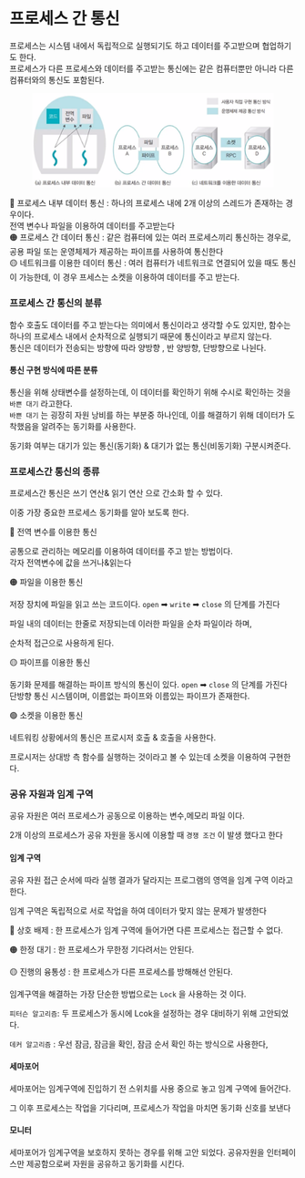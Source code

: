 # 프로세스 간 통신

프로세스는 시스템 내에서 독립적으로 실행되기도 하고 데이터를 주고받으며 협업하기도 한다.\
프로세스가 다른 프로세스와 데이터를 주고받는 통신에는 같은 컴퓨터뿐만 아니라 다른 컴퓨터와의 통신도 포함된다.

<figure><img src="../../.gitbook/assets/image (3) (1) (1) (1).png" alt=""><figcaption></figcaption></figure>

🔴 프로세스 내부 데이터 통신 : 하나의 프로세스 내에 2개 이상의 스레드가 존재하는 경우이다.\
전역 변수나 파일을 이용하여 데이터를 주고받는다\
🟠 프로세스 간 데이터 통신 :  같은 컴퓨터에 있는 여러 프로세스끼리 통신하는 경우로, 공용 파일 또는 운영체제가 제공하는 파이프를 사용하여 통신한다\
🟡 네트워크를 이용한 데이터 통신 :  여러 컴퓨터가 네트워크로 연결되어 있을 때도 통신이 가능한데, 이 경우 프세스는 소켓을 이용하여 데이터를 주고 받는다.



### 프로세스 간 통신의 분류&#x20;

함수 호출도 데이터를 주고 받는다는 의미에서 통신이라고 생각할 수도 있지만, 함수는 하나의 프로세스 내에서 순차적으로 실행되기 때문에 통신이라고 부르지 않는다.\
통신은 데이터가 전송되는 방향에 따라 양방향 , 반 양방향, 단방향으로 나뉜다.

#### 통신 구현 방식에 따른 분류

통신을 위해 상태변수를 설정하는데, 이  데이터를 확인하기 위해 수시로 확인하는 것을 `바쁜 대기` 라고한다.\
`바쁜 대기` 는 굉장히 자원 낭비를 하는 부분중 하나인데, 이를 해결하기 위해 데이터가 도착했음을 알려주는 동기화를 사용한다.

동기화 여부는 대기가 있는 통신(동기화) & 대기가 없는 통신(비동기화) 구분시켜준다.

### 프로세스간 통신의 종류

프로세스간 통신은 쓰기 연산& 읽기 연산 으로 간소화 할 수 있다.

이중 가장 중요한 프로세스 동기화를 알아 보도록 한다.

🔴 전역 변수를 이용한 통신

공통으로 관리하는 메모리를 이용하여 데이터를 주고 받는 방법이다.\
각자 전역변수에 값을 쓰거나&읽는다&#x20;

🟠 파일을 이용한 통신

저장 장치에 파일을 읽고 쓰는 코드이다. `open` ➡ `write` ➡ `close`  의 단계를 가진다

파일 내의 데이터는 한줄로 저장되는데 이러한 파일을 순차 파일이라 하며,&#x20;

순차적 접근으로 사용하게 된다.

🟡 파이프를 이용한 통신

동기화 문제를 해결하는 파이프 방식의 통신이 있다. `open` ➡ `close` 의 단계를 가진다\
단방향 통신 시스템이며, 이름없는 파이프와 이름있는 파이프가 존재한다.



🟢 소켓을 이용한 통신

네트워킹 상황에서의 통신은 프로시저 호출 & 호출을 사용한다.

프로시저는 상대방 측 함수를 실행하는 것이라고 볼 수 있는데 소켓을 이용하여 구현한다.



### 공유 자원과 임계 구역

공유 자원은 여러 프로세스가 공동으로 이용하는 변수,메모리 파일 이다.

2개 이상의 프로세스가 공유 자원을 동시에 이용할 때 `경쟁 조건` 이 발생 했다고 한다

#### 임계 구역

공유 자원 접근 순서에 따라 실행 결과가 달라지는 프로그램의 영역을 임계 구역 이라고 한다.

임계 구역은 독립적으로 서로 작업을 하여 데이터가 맞지 않는 문제가 발생한다

🔴 상호 배제  :  한 프로세스가 임계 구역에 들어가면 다른 프로세스는 접근할 수 없다.

🟠 한정 대기 : 한 프로세스가 무한정 기다려서는 안된다.

🟡 진행의 융통성 : 한 프로세스가 다른 프로세스를 방해해선 안된다.

임계구역을 해결하는 가장 단순한 방법으로는 `Lock` 을 사용하는 것 이다.

`피터슨 알고리즘`: 두 프로세스가 동시에 Lcok을 설정하는 경우 대비하기 위해 고안되었다.

`데커 알고리즘` :  우선 잠금,  잠금을 확인, 잠금 순서 확인 하는 방식으로 사용한다,

#### 세마포어

세마포어는 임계구역에 진입하기 전 스위치를 사용 중으로 놓고 임계 구역에 들어간다.

그 이후 프로세스는 작업을 기다리며, 프로세스가 작업을 마치면 동기화 신호를 보낸다

#### 모니터

세마포어가 임계구역을 보호하지 못하는 경우를 위해 고안 되었다. 공유자원을 인터페이스만 제공함으로써 자원을 공유하고 동기화를 시킨다.
